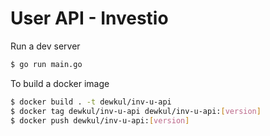 # User API - Investio

Run a dev server
```bash
$ go run main.go
```

To build a docker image
```bash
$ docker build . -t dewkul/inv-u-api
$ docker tag dewkul/inv-u-api dewkul/inv-u-api:[version]
$ docker push dewkul/inv-u-api:[version]
```